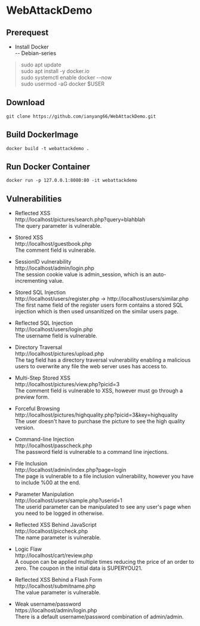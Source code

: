 # WebAttackDemo

## Prerequest
* Install Docker  
-- Debian-series  
> sudo apt update  
	sudo apt install -y docker.io  
	sudo systemctl enable docker --now  
	sudo usermod -aG docker $USER  

## Download
	git clone https://github.com/ianyang66/WebAttackDemo.git

## Build DockerImage
	docker build -t webattackdemo .

## Run Docker Container
	docker run -p 127.0.0.1:8080:80 -it webattackdemo

## Vulnerabilities
* Reflected XSS  
http://localhost/pictures/search.php?query=blahblah  
The query parameter is vulnerable.  

* Stored XSS  
http://localhost/guestbook.php  
The comment field is vulnerable.  

* SessionID vulnerability  
http://localhost/admin/login.php  
The session cookie value is admin_session, which is an auto-incrementing value.  

* Stored SQL Injection  
http://localhost/users/register.php -> http://localhost/users/similar.php  
The first name field of the register users form contains a stored SQL injection which is then used unsanitized on the similar users page.  

* Reflected SQL Injection  
http://localhost/users/login.php  
The username field is vulnerable.  

* Directory Traversal  
http://localhost/pictures/upload.php  
The tag field has a directory traversal vulnerability enabling a malicious users to overwrite any file the web server uses has access to.  

* Multi-Step Stored XSS  
http://localhost/pictures/view.php?picid=3  
The comment field is vulnerable to XSS, however must go through a preview form.  

* Forceful Browsing  
http://localhost/pictures/highquality.php?picid=3&key=highquality  
The user doesn't have to purchase the picture to see the high quality version.

* Command-line Injection  
http://localhost/passcheck.php  
The password field is vulnerable to a command line injections.  

* File Inclusion  
http://localhost/admin/index.php?page=login  
The page is vulnerable to a file inclusion vulnerability, however you have to include %00 at the end.  

* Parameter Manipulation  
http://localhost/users/sample.php?userid=1  
The userid parameter can be manipulated to see any user's page when you need to be logged in otherwise.  

* Reflected XSS Behind JavaScript  
http://localhost/piccheck.php  
The name parameter is vulnerable.  

* Logic Flaw  
http://localhost/cart/review.php  
A coupon can be applied multiple times reducing the price of an order to zero. The coupon in the initial data is SUPERYOU21.  

* Reflected XSS Behind a Flash Form  
http://localhost/submitname.php  
The value parameter is vulnerable.  

* Weak username/password  
https://localhost/admin/login.php  
There is a default username/password combination of admin/admin.  

